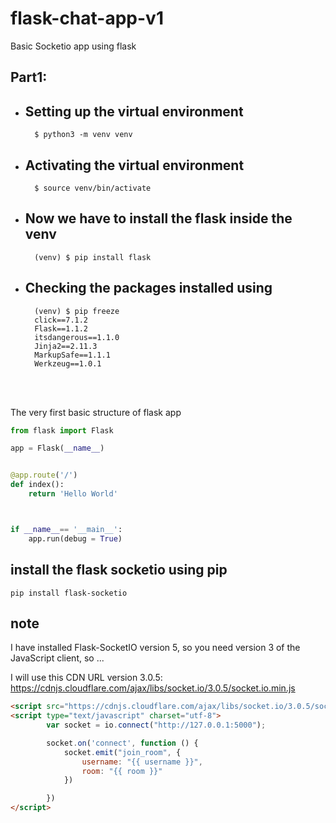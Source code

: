 # flask-chat-app-v1
Basic Socketio app using flask


## Part1:

- ## Setting up the virtual environment

        $ python3 -m venv venv

- ## Activating the virtual environment

        $ source venv/bin/activate

- ## Now we have to install the flask inside the venv

        (venv) $ pip install flask

- ## Checking the packages installed using
        (venv) $ pip freeze
        click==7.1.2
        Flask==1.1.2
        itsdangerous==1.1.0
        Jinja2==2.11.3
        MarkupSafe==1.1.1
        Werkzeug==1.0.1


<br>
<br>

The very first basic structure of flask app

```python
from flask import Flask

app = Flask(__name__)


@app.route('/')
def index():
    return 'Hello World'



if __name__== '__main__':
    app.run(debug = True)
```


## install the flask socketio using pip
    
    pip install flask-socketio

## note

I have installed Flask-SocketIO version 5, so you need version 3 of the JavaScript client, so ...

I will use this CDN URL  version 3.0.5: https://cdnjs.cloudflare.com/ajax/libs/socket.io/3.0.5/socket.io.min.js 


```html
<script src="https://cdnjs.cloudflare.com/ajax/libs/socket.io/3.0.5/socket.io.min.js"></script>
<script type="text/javascript" charset="utf-8">
        var socket = io.connect("http://127.0.0.1:5000");

        socket.on('connect', function () {
            socket.emit("join_room", {
                username: "{{ username }}",
                room: "{{ room }}"
            })

        })
</script>
```


<br>




    